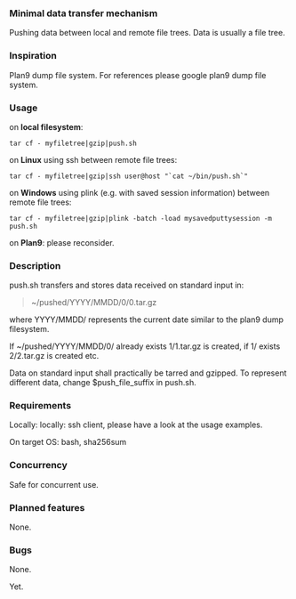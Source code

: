 ### Minimal data transfer mechanism
Pushing data between local and remote file trees. Data is usually a file tree.

### Inspiration
Plan9 dump file system. For references please google plan9 dump file system.

### Usage
on __local filesystem__:

``tar cf - myfiletree|gzip|push.sh``

on __Linux__ using ssh between remote file trees:

``tar cf - myfiletree|gzip|ssh user@host "`cat ~/bin/push.sh`"``

on __Windows__ using plink (e.g. with saved session information) between remote file trees:

``tar cf - myfiletree|gzip|plink -batch -load mysavedputtysession -m push.sh``

on __Plan9__: please reconsider.

### Description
push.sh transfers and stores data received on standard input in:
> ~/pushed/YYYY/MMDD/0/0.tar.gz

where YYYY/MMDD/ represents the current date similar to the plan9 dump filesystem.

If ~/pushed/YYYY/MMDD/0/ already exists 1/1.tar.gz is created, if 1/ exists 2/2.tar.gz is created etc.

Data on standard input shall practically be tarred and gzipped. To represent different data, change $push_file_suffix in push.sh.

### Requirements
Locally: locally: ssh client, please have a look at the usage examples.

On target OS: bash, sha256sum

### Concurrency
Safe for concurrent use.

### Planned features
None.

### Bugs
None.

Yet.

